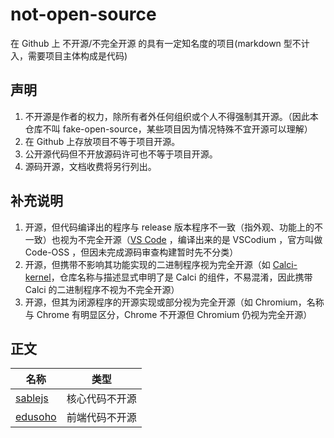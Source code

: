 # not-open-source

在 Github 上 不开源/不完全开源 的具有一定知名度的项目(markdown 型不计入，需要项目主体构成是代码)

## 声明

1. 不开源是作者的权力，除所有者外任何组织或个人不得强制其开源。（因此本仓库不叫 fake-open-source，某些项目因为情况特殊不宜开源可以理解）
2. 在 Github 上存放项目不等于项目开源。
3. 公开源代码但不开放源码许可也不等于项目开源。
4. 源码开源，文档收费将另行列出。

## 补充说明
1. 开源，但代码编译出的程序与 release 版本程序不一致（指外观、功能上的不一致）也视为不完全开源（[VS Code](https://github.com/microsoft/vscode.git) ，编译出来的是 VSCodium ，官方叫做 Code-OSS ，但因未完成源码审查构建暂时先不分类）
2. 开源，但携带不影响其功能实现的二进制程序视为完全开源（如 [Calci-kernel](https://github.com/Iraka-C/Calci-kernel)，仓库名称与描述显式申明了是 Calci 的组件，不易混淆，因此携带 Calci 的二进制程序不视为不完全开源）
3. 开源，但其为闭源程序的开源实现或部分视为完全开源（如 Chromium，名称与 Chrome 有明显区分，Chrome 不开源但 Chromium 仍视为完全开源）

## 正文

| 名称 | 类型 |
| - | - |
| [sablejs](https://github.com/sablejs/sablejs) | 核心代码不开源 |
| [edusoho](https://github.com/edusoho/edusoho) | 前端代码不开源 |
